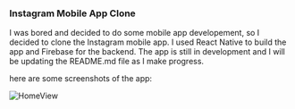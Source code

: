 ### Instagram Mobile App Clone

I was bored and decided to do some mobile app developement, so I decided to clone the Instagram mobile app. I used React Native to build the app and Firebase for the backend. The app is still in development and I will be updating the README.md file as I make progress.

here are some screenshots of the app:

![HomeView](https://github.com/emeraldls/Instagram-Clone/blob/main/screenshots/HomeView.png)

